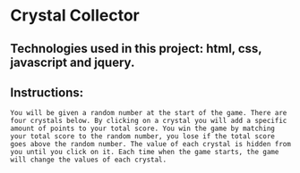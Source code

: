 # Crystal Collector

## Technologies used in this project: html, css, javascript and jquery.

## Instructions:
```You will be given a random number at the start of the game. There are four crystals below. By clicking on a crystal you will add a specific amount of points to your total score. You win the game by matching your total score to the random number, you lose if the total score goes above the random number. The value of each crystal is hidden from you until you click on it. Each time when the game starts, the game will change the values of each crystal.```
